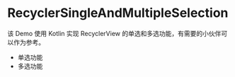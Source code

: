 # RecyclerSingleAndMultipleSelection
该 Demo 使用 Kotlin 实现 RecyclerView 的单选和多选功能，有需要的小伙伴可以作为参考。

- 单选功能
- 多选功能